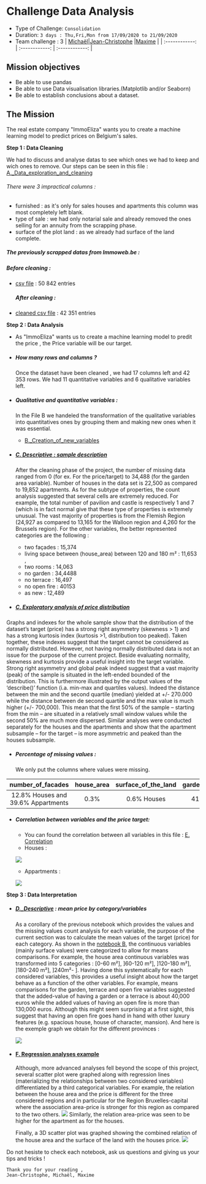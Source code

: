 # Challenge Data Analysis

- Type of Challenge: `Consolidation`
- Duration: `3 days : Thu,Fri,Mon from 17/09/2020 to 21/09/2020`
- Team challenge : 3
    |  [Michaël](http://https://github.com/mpietquin "Michaël")|[Jean-Christophe](https://github.com/jcmeunier77 "Jean-Christophe") |[Maxime](https://github.com/MDropsy "Maxime") |
    | :------------: | :------------: | :------------: |
    
## Mission objectives 
- Be able to use pandas
- Be able to use Data visualisation libraries.(Matplotlib and/or Seaborn)
- Be able to establish conclusions about a dataset. 
## The Mission
The real estate company "ImmoEliza" wants you to create a machine learning model to predict prices on Belgium's sales.

**Step 1 : Data Cleaning**
    
We had to discuss and analyse datas to see which ones we had to keep and wich ones to remove.
Our steps can be seen in this file : [A._Data_exploration_and_cleaning](https://github.com/MDropsy/Challenge--Data-Analysis/blob/master/A._Data_exploration_and_cleaning.ipynb "A._Data_exploration_and_cleaning")
###### There were 3 impractical columns : 

- furnished : as it's only for sales houses and apartments this column was most completely left blank.
- type of sale : we had only notarial sale and already removed the ones selling for an annuity from the scrapping phase.
- surface of the plot land : as we already had surface of the land complete.


##### The previously scrapped datas from Immoweb.be :  
    
##### Before cleaning :

- [csv file](https://github.com/MDropsy/Challenge--Data-Analysis/blob/master/Final_dataset_house_apartment.csv") : 50 842 entries
    
    ##### After cleaning :
    
- [cleaned csv file](https://github.com/MDropsy/Challenge--Data-Analysis/blob/master/DEF_IMMO.csv "cleaned csv file")  : 42 351 entries

**Step 2 : Data Analysis**

- As "ImmoEliza" wants us to create a machine learning model to predit the price , the Price variable will be our target.
- ##### How many rows and columns ?
    Once the dataset have been cleaned , we had  17 columns left and 42 353 rows.
    We had 11 quantitative variables and 6 qualitative variables left. 

- ##### Qualitative and quantitative variables :
    In the File B  we handeled the transformation of the qualitative variables into quantitatives ones by grouping them and making new ones when it was essential.
    - [B._Creation_of_new_variables](https://github.com/MDropsy/Challenge--Data-Analysis/blob/master/B._Creation_of_new_variables.ipynb "B._Creation_of_new_variables")
- ##### [C. Descriptive : sample description](https://github.com/MDropsy/Challenge--Data-Analysis/blob/master/C._Descriptive_Sample_description.ipynb "C. Descriptive : sample description")
    After the cleaning phase of the project, the number of missing data ranged from 0 (for ex. For the price/target) to 34,488 (for the garden area variable). 
Number of houses in the data set is 22,500 as compared to 19,852 apartments.
As for the subtype of properties, the count analysis suggested that several cells are extremely reduced. For example, the total number of pavilion and castle is respectively 1 and 7 (which is in fact normal give that these type of properties is extremely unusual.
The vast majority of properties is from the Flemish Region (24,927 as compared to 13,165 for the Walloon region and 4,260 for the Brussels region). 
For the other variables, the better represented categories are the following : 
    - two façades : 15,374 
    - living space between (house_area) between 120 and 180 m² : 11,653 , 
    - two rooms : 14,063
    - no garden : 34,4488
    - no terrace : 16,497
    - no open fire : 40153
    - as new : 12,489

    
- ##### [C. Exploratory analysis of price distribution](https://github.com/MDropsy/Challenge--Data-Analysis/blob/master/C.%20Exploratory%20analysis%20of%20price%20distribution.ipynb "C. Exploratory analysis of price distribution")
Graphs and indexes for the whole sample show that the distribution of the dataset’s target (price) has a strong right asymmetry (skewness > 1) and has a strong kurtosis index (kurtosis >1, distribution too peaked). Taken together, these indexes suggest that the target cannot be considered as normally distributed. However, not having normally distributed data is not an issue for the purpose of the current project. 
Beside evaluating normality, skewness and kurtosis provide a useful insight into the target variable. Strong right asymmetry and global peak indeed suggest that a vast majority (peak) of the sample is situated in the left-ended bounded of the distribution. This is furthermore illustrated by the output values of the ‘describe()’ function (i.a. min-max and quartiles values). Indeed the distance between the min and the second quartile (median) yielded at +/- 270.000 while the distance between de second quartile and the max value is much higher (+/- 700,000). This mean that the first 50% of the sample – starting from the min – are situated in a relatively small window values while the second 50% are much more dispersed. 
Similar analyses were conducted separately for the houses and the apartments and show that the apartment subsample – for the target – is more asymmetric and peaked than the houses subsample.
- ##### Percentage of missing values :
    
    We only put the columns where values were missing.
    
| number_of_facades  |  house_area | surface_of_the_land  | garden_area  | terrace_area  | state_of_the_building|construction_year |
| :------------: | :------------: | :------------: | :------------: | :------------: | :------------: | :------------: | 
| 12.8% Houses and 39.6% Appartments  | 0.3%  |  0.6% Houses |  41.1% | 37%| 24.2% |38.3% |

- ##### Correlation between variables and the price target:
    - You can found the correlation between all variables in this file : [E. Correlation](https://github.com/MDropsy/Challenge--Data-Analysis/blob/master/E.%20Correlation%20variables-target%20and%20variables-variables.ipynb "E. Correlation")
    - Houses :
        
    ![](https://raw.githubusercontent.com/MDropsy/Challenge--Data-Analysis/master/Images/graph_corre_house_cleaned.jpg?token=AOY7FALETLGEGWAI6CQRCR27NH2LM)
    - Appartments :
        
    ![](https://raw.githubusercontent.com/MDropsy/Challenge--Data-Analysis/master/Images/graph_corre_appart_cleaned.jpg?token=AOY7FAJKMY7Z7AKZDCDJASC7NH2LO)

 

**Step 3 : Data Interpretation**

- ##### [D._Descriptive](https://github.com/MDropsy/Challenge--Data-Analysis/blob/master/D._Descriptive_Mean_price_categories.ipynb "D._Descriptive") : mean price by category/variables
    As a corollary of the previous notebook which provides the values and the missing values count analysis for each variable, the purpose of the current section was to calculate the mean values of the target (price) for each category. 
As shown in the [notebook B](https://github.com/MDropsy/Challenge--Data-Analysis/blob/master/B._Creation_of_new_variables.ipynb "notebook B"), the continuous variables (mainly surface values) were categorized to allow for means comparisons. For example, the house area continuous variables was transformed into 5 categories : [0-60 m²], ]60-120 m²], ]120-180 m²], ]180-240 m²], ]240m²- ].
Having done this systematically for each considered variables, this provides a useful insight about how the target behave as a function of the other variables. For example, means comparisons for the garden, terrace and open fire variables suggested that the added-value of having a garden or a terrace is about 40,000 euros while the added values of having an open fire is more than 130,000 euros. Although this might seem surprising at a first sight, this suggest that having an open fire goes hand in hand with other luxury features (e.g. spacious house, house of character, mansion).
And here is the exemple graph we obtain for the different provinces :
    
    ![](https://raw.githubusercontent.com/MDropsy/Challenge--Data-Analysis/master/Images/mean_province.PNG?token=AOY7FALPGU3YQWAILC3M2E27NHYRQ)

- #### [F. Regression analyses example](https://github.com/MDropsy/Challenge--Data-Analysis/blob/master/F.%20Regression%20analyses%20example.ipynb "F. Regression analyses example")
    Although, more advanced analyses fell beyond the scope of this project, several scatter plot were graphed along with regression lines (materializing the relationships between two considered variables) differentiated by a third categorical variables. 
For example, the relation between the house area and the price is different for the three considered regions and in particular for the Region Bruxelles-capital where the association area-price is stronger for this region as compared to the two others. ![](https://raw.githubusercontent.com/MDropsy/Challenge--Data-Analysis/master/Images/Regression_price_region.PNG?token=AOY7FAJBKGMW7CCNQYFQGLC7NHZPY)
Similarly, the relation area-price was seen to be higher for the apartment as for the houses. 

    Finally, a 3D scatter plot was graphed showing the combined relation of the house area and the surface of the land with the houses price. ![](https://raw.githubusercontent.com/MDropsy/Challenge--Data-Analysis/master/Images/3D_regression.png?token=AOY7FAN7775PX5YLFNKXGHS7NHZ2W)
    
Do not hesiste to check each notebook, ask us questions and giving us your tips and tricks ! 
    
    Thank you for your reading , 
    Jean-Christophe, Michaël, Maxime 
